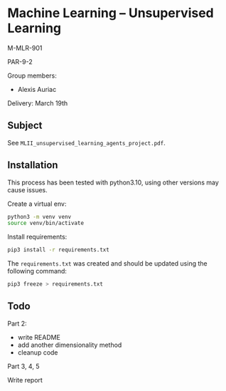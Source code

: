 # Machine Learning – Unsupervised Learning

M-MLR-901

PAR-9-2

Group members:
- Alexis Auriac

Delivery: March 19th

## Subject

See ```MLII_unsupervised_learning_agents_project.pdf```.

## Installation

This process has been tested with python3.10, using other versions may cause issues.

Create a virtual env:
```bash
python3 -m venv venv
source venv/bin/activate
```

Install requirements:
```bash
pip3 install -r requirements.txt
```

The ```requirements.txt``` was created and should be updated using the following command:
```bash
pip3 freeze > requirements.txt
```

## Todo

Part 2:
- write README
- add another dimensionality method
- cleanup code

Part 3, 4, 5

Write report

